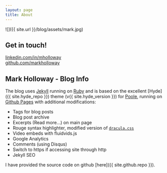 ```yaml
---
layout: page
title: About
---
```


![]({{ site.url }}/blog/assets/mark.jpg)

## Get in touch!
    
[linkedin.com/in/mholloway](http://linkedin.com/in/mholloway)  
[github.com/markholloway](https://github.com/markholloway)


## Mark Holloway - Blog Info

The blog uses [Jekyll](https://jekyllrb.com) running on [Ruby](https://www.ruby-lang.org/en/) and is based on the excellent [Hyde]({{ site.hyde_repo }}) theme (v{{ site.hyde_version }}) for [Poole](http://getpoole.com), running on [Github Pages](https://pages.github.com) with additional modifications:

- Tags for blog posts
- Blog post archive
- Excerpts (Read more...) on main page
- Rouge syntax highlighter, modified version of [`dracula.css`](https://github.com/dracula/pygments)
- Video embeds with fluidvids.js
- Google Analytics
- Comments (using Disqus)
- Switch to https if accessing site through http
- Jekyll SEO

I have provided the source code on github [here]({{ site.github.repo }}).